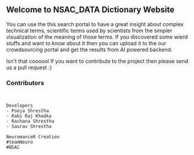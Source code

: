 ## Welcome to NSAC_DATA Dictionary Website

You can use the this search portal to have a great insight about complex technical terms, scientific terms used by scientists from the simpler visualization of the meaning of those terms. If you discovered some wierd stuffs and want to know about it then you can upload it to the our crowdsourcing portal and get the results from AI powered backend. 

Isn't that coooool 
If you want to contribute to the project then please send us a pull request :) 

### Contributors


```


Developers
- Pooja Shrestha
- Rabi Raj Khadka
- Rachana Shrestha
- Saurav Shrestha

NeuromanceR Creation
#teamNeuro
#NSAC
